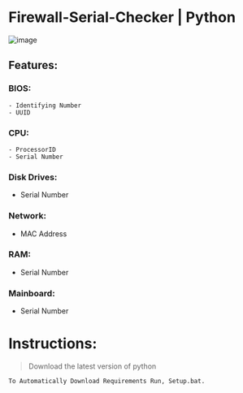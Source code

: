 #  Firewall-Serial-Checker | Python
![image](https://github.com/Tap1337/Firewall-SerialChecker/images/image.png)

## Features:

 ### BIOS:
    - Identifying Number
    - UUID

 ### CPU:
    - ProcessorID
    - Serial Number

 ### Disk Drives:
   - Serial Number
   
 ### Network:
   - MAC Address
   
 ### RAM:
   - Serial Number
   
 ### Mainboard:
   - Serial Number
  

# Instructions:
> Download the latest version of python  
```
To Automatically Download Requirements Run, Setup.bat.
```
